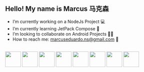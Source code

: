 ## Hello! My name is Marcus 马克森

- I’m currently working on a NodeJs Project 💻
- I’m currently learning JetPack Compose 📱
- I’m looking to collaborate on Android Projects 🐱‍💻
- How to reach me: marcuseduardo.ns@gmail.com 📧

<div style="display: inline_block"><br>
  <img height="50" width="50" src="https://cdn.jsdelivr.net/gh/devicons/devicon/icons/kotlin/kotlin-original.svg" />
  <img height="50" width="50" src="https://cdn.jsdelivr.net/gh/devicons/devicon/icons/android/android-plain.svg" />
  <img height="50" width="50" src="https://cdn.jsdelivr.net/gh/devicons/devicon/icons/javascript/javascript-original.svg" />
  <img height="50" width="50" src="https://cdn.jsdelivr.net/gh/devicons/devicon/icons/html5/html5-original.svg" />
  <img height="50" width="50" src="https://cdn.jsdelivr.net/gh/devicons/devicon/icons/css3/css3-original.svg" />
  <img height="50" width="50" src="https://cdn.jsdelivr.net/gh/devicons/devicon/icons/python/python-original.svg" />
  <img height="50" width="50" src="https://cdn.jsdelivr.net/gh/devicons/devicon/icons/r/r-original.svg" />
  <img height="50" width="50" src="https://cdn.jsdelivr.net/gh/devicons/devicon/icons/rust/rust-plain.svg" />
          
  
  

          
                    
          
          
  
          
</div>
